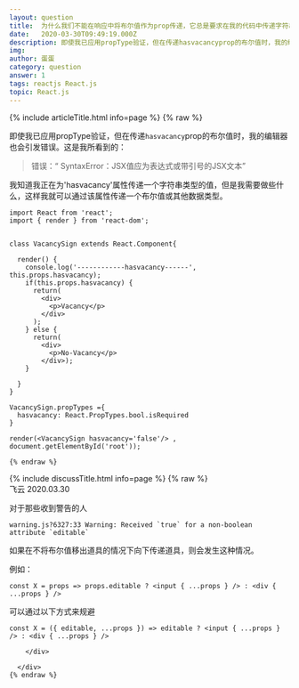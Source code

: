```yaml
---
layout: question
title:  为什么我们不能在响应中将布尔值作为prop传递，它总是要求在我的代码中传递字符串
date:   2020-03-30T09:49:19.000Z
description: 即使我已应用propType验证，但在传递hasvacancyprop的布尔值时，我的编辑器也会引发错误。这是我所看到的：  错误：“ Syntax...
img: 
author: 蛋蛋
category: question
answer: 1
tags: reactjs React.js
topic: React.js
---
```

<div class="article-root">
  <div class="article">
    {% include articleTitle.html info=page %}
    {% raw %}
    <div class="article-content"><p><font style="vertical-align: inherit;"><font style="vertical-align: inherit;">即使我已应用propType验证，但在传递</font></font><code>hasvacancy</code><font style="vertical-align: inherit;"><font style="vertical-align: inherit;">prop的</font><font style="vertical-align: inherit;">布尔值时，我的编辑器也会引发错误</font><font style="vertical-align: inherit;">。</font><font style="vertical-align: inherit;">这是我所看到的：</font></font></p>

<blockquote>
  <p><font style="vertical-align: inherit;"><font style="vertical-align: inherit;">错误：“ SyntaxError：JSX值应为表达式或带引号的JSX文本”</font></font></p>
</blockquote>

<p><font style="vertical-align: inherit;"><font style="vertical-align: inherit;">我知道我正在为'hasvacancy'属性传递一个字符串类型的值，但是我需要做些什么，这样我就可以通过该属性传递一个布尔值或其他数据类型。</font></font></p>

<pre><code>import React from 'react';<font></font>
import { render } from 'react-dom';<font></font>
<font></font>
<font></font>
class VacancySign extends React.Component{<font></font>
<font></font>
  render() {<font></font>
    console.log('------------hasvacancy------', this.props.hasvacancy);<font></font>
    if(this.props.hasvacancy) {<font></font>
      return(<font></font>
        &lt;div&gt;<font></font>
          &lt;p&gt;Vacancy&lt;/p&gt;<font></font>
        &lt;/div&gt;<font></font>
      );<font></font>
    } else {<font></font>
      return(<font></font>
        &lt;div&gt;<font></font>
          &lt;p&gt;No-Vacancy&lt;/p&gt;<font></font>
        &lt;/div&gt;);<font></font>
    }<font></font>
<font></font>
  }<font></font>
}<font></font>
<font></font>
VacancySign.propTypes ={<font></font>
  hasvacancy: React.PropTypes.bool.isRequired<font></font>
}<font></font>
<font></font>
render(&lt;VacancySign hasvacancy='false'/&gt; , <font></font>
document.getElementById('root'));<font></font>
</code></pre></div>
    {% endraw %}
  </div>

  <div class="discuss-wrapper">
    {% include discussTitle.html info=page %}
    {% raw %}
    <div class="discuss-item">
        <div class="discuss-parent">
          <div class="discuss-meta">
            <span class="discuss-user">飞云</span>
            <span class="discuss-time">2020.03.30</span>
          </div>
          <div class="discuss-comment"><p><font style="vertical-align: inherit;"><font style="vertical-align: inherit;">对于那些收到警告的人 </font></font></p>

<pre><code>warning.js?6327:33 Warning: Received `true` for a non-boolean attribute `editable`
</code></pre>

<p><font style="vertical-align: inherit;"><font style="vertical-align: inherit;">如果在不将布尔值移出道具的情况下向下传递道具，则会发生这种情况。</font></font></p>

<p><font style="vertical-align: inherit;"><font style="vertical-align: inherit;">例如：</font></font></p>

<pre><code>const X = props =&gt; props.editable ? &lt;input { ...props } /&gt; : &lt;div { ...props } /&gt;
</code></pre>

<p><font style="vertical-align: inherit;"><font style="vertical-align: inherit;">可以通过以下方式来规避</font></font></p>

<pre><code>const X = ({ editable, ...props }) =&gt; editable ? &lt;input { ...props } /&gt; : &lt;div { ...props } /&gt;
</code></pre></div>
        </div>
        
      </div>
    {% endraw %}
  </div>
<div>
